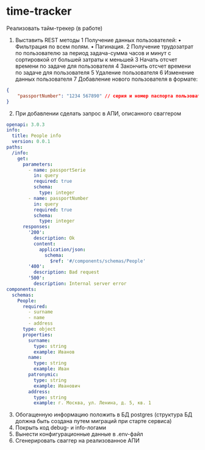 # time-tracker
Реализовать тайм-трекер (в работе)

1. Выставить REST методы
	1	Получение данных пользователей:
	•	Фильтрация по всем полям.
	•	Пагинация.
	2	Получение трудозатрат по пользователю за период задача-сумма часов и минут с сортировкой от большей затраты к меньшей
	3	Начать отсчет времени по задаче для пользователя
	4	Закончить отсчет времени по задаче для пользователя
	5	Удаление пользователя
	6	Изменение данных пользователя
	7	Добавление нового пользователя в формате:
```json
{
	"passportNumber": "1234 567890" // серия и номер паспорта пользователя
}
```
2. При добавлении сделать запрос в АПИ, описанного сваггером
```yaml
openapi: 3.0.3
info:
  title: People info
  version: 0.0.1
paths:
  /info:
    get:
      parameters:
        - name: passportSerie
          in: query
          required: true
          schema:
            type: integer
        - name: passportNumber
          in: query
          required: true
          schema:
            type: integer
      responses:
        '200':
          description: Ok
          content:
            application/json:
              schema:
                $ref: '#/components/schemas/People'
        '400':
          description: Bad request
        '500':
          description: Internal server error
components:
  schemas:
    People:
      required:
        - surname
        - name
        - address
      type: object
      properties:
        surname:
          type: string
          example: Иванов
        name:
          type: string
          example: Иван
        patronymic:
          type: string
          example: Иванович
        address:
          type: string
          example: г. Москва, ул. Ленина, д. 5, кв. 1
```
3. Обогащенную информацию положить в БД postgres (структура БД должна быть создана путем миграций при старте сервиса)
4. Покрыть код debug- и info-логами
5. Вынести конфигурационные данные в .env-файл
6. Сгенерировать сваггер на реализованное АПИ
